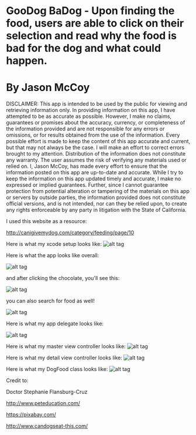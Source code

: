 # GooDog BaDog - Upon finding the food, users are able to click on their selection and read why the food is bad for the dog and what could happen.
# By Jason McCoy


DISCLAIMER:
This app is intended to be used by the public for viewing and retrieving information only. In providing information on this app, I have attempted to be as accurate as possible. However, I make no claims, guarantees or promises about the accuracy, currency, or completeness of the information provided and are not responsible for any errors or omissions, or for results obtained from the use of the information. Every possible effort is made to keep the content of this app accurate and current, but that may not always be the case. I will make an effort to correct errors brought to my attention. Distribution of the information does not constitute any warranty. The user assumes the risk of verifying any materials used or relied on. I, Jason McCoy, has made every effort to ensure that the information posted on this app are up-to-date and accurate. While I try to keep the information on this app updated timely and accurate, I make no expressed or implied guarantees. Further, since I cannot guarantee protection from potential alteration or tampering of the materials on this app or servers by outside parties, the information provided does not constitute official versions, and is not intended, nor can they be relied upon, to create any rights enforceable by any party in litigation with the State of California.


I used this website as a resource:

http://canigivemydog.com/category/feeding/page/10


Here is what my  xcode setup looks like:
![alt tag](http://mccoygames.com/wp-content/uploads/2016/08/Screen-Shot-2016-08-28-at-10.08.24-AM.png)

Here is what the app looks like overall:

![alt tag](http://mccoygames.com/wp-content/uploads/2016/08/Screen-Shot-2016-08-28-at-10.13.03-AM.png)

and after clicking the chocolate, you'll see this:

![alt tag](http://mccoygames.com/wp-content/uploads/2016/08/Screen-Shot-2016-08-28-at-10.13.10-AM.png)

you can also search for food as well!

![alt tag](http://mccoygames.com/wp-content/uploads/2016/08/Screen-Shot-2016-08-28-at-10.16.04-AM.png)

Here is what my app delegate looks like:

![alt tag](http://mccoygames.com/wp-content/uploads/2016/08/Screen-Shot-2016-08-28-at-10.08.59-AM.png)


Here is what my master view controller looks like:
![alt tag](http://mccoygames.com/wp-content/uploads/2016/08/Screen-Shot-2016-08-28-at-10.09.08-AM.png)


Here is what my detail view controller looks like:
![alt tag](http://mccoygames.com/wp-content/uploads/2016/08/Screen-Shot-2016-08-28-at-10.09.16-AM.png)


Here is what my DogFood class looks like:
![alt tag](http://mccoygames.com/wp-content/uploads/2016/08/Screen-Shot-2016-08-28-at-10.09.22-AM.png)



Credit to:

Doctor Stephanie Flansburg-Cruz

http://www.peteducation.com/

https://pixabay.com/

http://www.candogseat-this.com/
